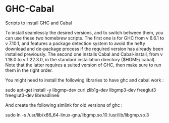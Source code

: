 # GHC-Cabal
Scripts to install GHC and Cabal

To install seamlessly the desired versions, and to switch between them, you can use these two homebrew scripts. The first one is for GHC from v 6.6.1 to v 7.10.1, and features a package detection system to avoid the hefty download and de-package process if the required version has already been installed previously. The second one installs Cabal and Cabal-install, from v 1.18.0 to v 1.22.3.0, in the standard installation directory ($HOME/.cabal). Note that the latter requires a suited version of GHC, then make sure to run them in the right order. 


You might need to install the following libraries to have ghc and cabal work :

sudo apt-get install -y libgmp-dev curl zlib1g-dev libgmp3-dev freeglut3 freeglut3-dev libreadline6

And create the following simlink for old versions of ghc :

sudo ln -s /usr/lib/x86_64-linux-gnu/libgmp.so.10 /usr/lib/libgmp.so.3

